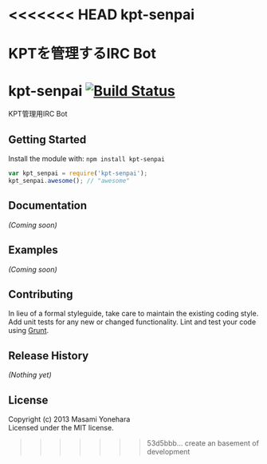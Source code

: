 <<<<<<< HEAD
kpt-senpai
==========

KPTを管理するIRC Bot
=======
# kpt-senpai [![Build Status](https://secure.travis-ci.org/hdemon/kpt-senpai.png?branch=master)](http://travis-ci.org/hdemon/kpt-senpai)

KPT管理用IRC Bot

## Getting Started
Install the module with: `npm install kpt-senpai`

```javascript
var kpt_senpai = require('kpt-senpai');
kpt_senpai.awesome(); // "awesome"
```

## Documentation
_(Coming soon)_

## Examples
_(Coming soon)_

## Contributing
In lieu of a formal styleguide, take care to maintain the existing coding style. Add unit tests for any new or changed functionality. Lint and test your code using [Grunt](http://gruntjs.com/).

## Release History
_(Nothing yet)_

## License
Copyright (c) 2013 Masami Yonehara  
Licensed under the MIT license.
>>>>>>> 53d5bbb... create an basement of development

